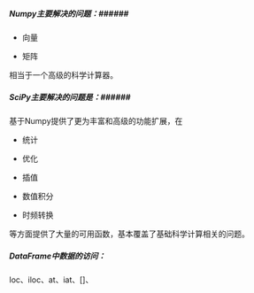 ##### Numpy主要解决的问题：######
- 向量

- 矩阵

相当于一个高级的科学计算器。

##### SciPy主要解决的问题是：######

基于Numpy提供了更为丰富和高级的功能扩展，在

- 统计

- 优化

- 插值

- 数值积分

- 时频转换

等方面提供了大量的可用函数，基本覆盖了基础科学计算相关的问题。





##### DataFrame中数据的访问：

loc、iloc、at、iat、[]、

